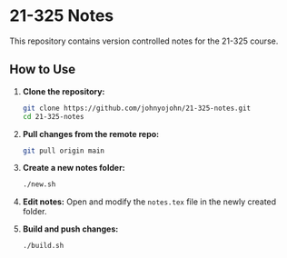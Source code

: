 # 21-325 Notes

This repository contains version controlled notes for the 21-325 course.

## How to Use

1. **Clone the repository:**
   ```bash
   git clone https://github.com/johnyojohn/21-325-notes.git
   cd 21-325-notes
   ```

2. **Pull changes from the remote repo:**
   ```bash
   git pull origin main
   ```

3. **Create a new notes folder:**
   ```bash
   ./new.sh
   ```

4. **Edit notes:**
   Open and modify the `notes.tex` file in the newly created folder.

5. **Build and push changes:**
   ```bash
   ./build.sh
   ```
